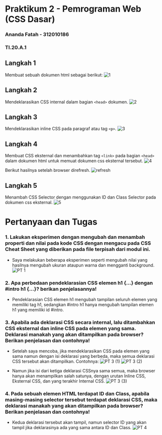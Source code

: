 # Praktikum 2 - Pemrograman Web (CSS Dasar)

### Ananda Fatah - 312010186
### TI.20.A.1

## Langkah 1
Membuat sebuah dokumen html sebagai berikut:
![1](https://user-images.githubusercontent.com/72727701/159192156-dea38df3-8253-4aa2-afc2-2c7e40b68bbb.jpg)

## Langkah 2
Mendeklarasikan CSS internal dalam bagian `<head>` dokumen.
![2](https://user-images.githubusercontent.com/72727701/159192237-6200be9d-88ae-4278-a32c-fd12e365a581.jpg)

## Langkah 3
Mendeklarasikan inline CSS pada paragraf atau tag `<p>`.
![3](https://user-images.githubusercontent.com/72727701/159192247-aff4da36-d628-425e-b3aa-776242cc29bc.jpg)

## Langkah 4
Membuat CSS eksternal dan menambahkan tag `<link>` pada bagian `<head>` dalam dokumen html untuk memuat dokumen css eksternal tersebut.
![4](https://user-images.githubusercontent.com/72727701/159192243-0bf3b84c-496d-4796-8a15-2b1211a9bc3d.jpg)

Berikut hasilnya setelah browser direfresh.
![refresh](https://user-images.githubusercontent.com/72727701/159192306-8b06167e-6563-487c-898c-d8e09c585921.jpg)

## Langkah 5
Menambah CSS Selector dengan menggunakan ID dan Class Selector pada dokumen css eksternal.
![5](https://user-images.githubusercontent.com/72727701/159192246-3ddc69bd-23b1-4d03-9be7-0426e7a4b671.jpg)

# Pertanyaan dan Tugas
### 1. Lakukan eksperimen dengan mengubah dan menambah properti dan nilai pada kode CSS dengan mengacu pada CSS Cheat Sheet yang diberikan pada file terpisah dari modul ini.
* Saya melakukan beberapa eksperimen seperti mengubah nilai yang hasilnya mengubah ukuran ataupun warna dan mengganti background.
![PT 1](https://user-images.githubusercontent.com/72727701/159192330-34986bf3-62a5-4287-bcac-a581f118cf16.jpg)

### 2. Apa perbedaan pendeklarasian CSS elemen h1 {...} dengan #intro h1 {...}? berikan penjelasannya!
* Pendeklarasian CSS elemen h1 mengubah tampilan seluruh elemen yang memiliki tag h1, sedangkan #intro h1 hanya mengubah tampilan elemen h1 yang memiliki id #intro.

### 3. Apabila ada deklarasi CSS secara internal, lalu ditambahkan CSS eksternal dan inline CSS pada elemen yang sama. Deklarasi manakah yang akan ditampilkan pada browser? Berikan penjelasan dan contohnya!
* Setelah saya mencoba, jika mendeklarasikan CSS pada elemen yang sama namun dengan isi deklarasi yang berbeda, maka semua deklarasi CSS tersebut akan ditampilkan. Contohnya:
![PT 3 (1)](https://user-images.githubusercontent.com/72727701/159192331-2c0d4cb2-d794-4c55-9260-76f0e4a4ce60.jpg)
![PT 3 (2)](https://user-images.githubusercontent.com/72727701/159192334-1852530f-545f-4160-afd3-1dd29a55dbeb.jpg)

* Namun jika isi dari ketiga deklarasi CSSnya sama semua, maka browser hanya akan menampilkan salah satunya, dengan urutan Inline CSS, Eksternal CSS, dan yang terakhir Internal CSS.
![PT 3 (3)](https://user-images.githubusercontent.com/72727701/159192325-cce3c08f-7d5e-48f7-ad95-fe8f647d5038.jpg)

### 4. Pada sebuah elemen HTML terdapat ID dan Class, apabila masing-masing selector tersebut terdapat deklarasi CSS, maka deklarasi manakah yang akan ditampilkan pada browser? Berikan penjelasan dan contohnya!
* Kedua deklarasi tersebut akan tampil, namun selector ID yang akan tampil jika deklarasinya ada yang sama antara ID dan Class.
![PT 4](https://user-images.githubusercontent.com/72727701/159192328-50ac43fc-9708-47f6-828b-9515dcb07d9a.jpg)
